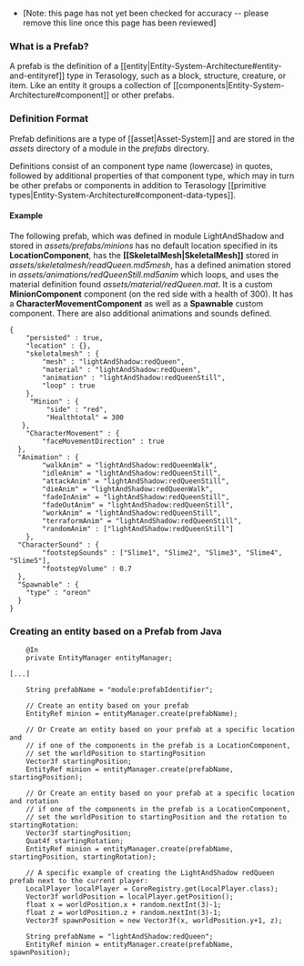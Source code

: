 - [Note: this page has not yet been checked for accuracy -- please remove this line once this page has been reviewed]

### What is a Prefab?

A prefab is the definition of a [[entity|Entity-System-Architecture#entity-and-entityref]] type in Terasology, such as a block, structure, creature, or item.  Like an entity it groups a collection of [[components|Entity-System-Architecture#component]] or other prefabs.

### Definition Format
Prefab definitions are a type of [[asset|Asset-System]] and are stored in the _assets_ directory of a module in the _prefabs_ directory.

Definitions consist of an component type name (lowercase) in quotes, followed by additional properties of that component type, which may in turn be other prefabs or components in addition to Terasology [[primitive types|Entity-System-Architecture#component-data-types]].

#### Example
The following prefab, which was defined in module LightAndShadow and stored in _assets/prefabs/minions_ has no default location specified in its **LocationComponent**, has the **[[SkeletalMesh|SkeletalMesh]]** stored in _assets/skeletalmesh/readQueen.md5mesh_, has a defined animation stored in _assets/animations/redQueenStill.md5anim_ which loops, and uses the material definition found _assets/material/redQueen.mat_.   It is a custom **MinionComponent** component (on the red side with a health of 300).  It has a **CharacterMovementComponent** as well as a **Spawnable** custom component.  There are also additional animations and sounds defined.

```
{
    "persisted" : true,
    "location" : {},
    "skeletalmesh" : {
        "mesh" : "lightAndShadow:redQueen",
        "material" : "lightAndShadow:redQueen",
        "animation" : "lightAndShadow:redQueenStill",
        "loop" : true
    },
     "Minion" : {
         "side" : "red",
	     "Healthtotal" = 300
   },
	"CharacterMovement" : {
    	"faceMovementDirection" : true
  },
  "Animation" : {
		"walkAnim" = "lightAndShadow:redQueenWalk",
		"idleAnim" = "lightAndShadow:redQueenStill",
		"attackAnim" = "lightAndShadow:redQueenStill",
		"dieAnim" = "lightAndShadow:redQueenWalk",
		"fadeInAnim" = "lightAndShadow:redQueenStill",
		"fadeOutAnim" = "lightAndShadow:redQueenStill",
		"workAnim" = "lightAndShadow:redQueenStill",
		"terraformAnim" = "lightAndShadow:redQueenStill",
		"randomAnim" : ["lightAndShadow:redQueenStill"]
	},
  "CharacterSound" : {
	    "footstepSounds" : ["Slime1", "Slime2", "Slime3", "Slime4", "Slime5"],
	    "footstepVolume" : 0.7
  },
  "Spawnable" : {
    "type" : "oreon"
  }
}
```

### Creating an entity based on a Prefab from Java
```
    @In
    private EntityManager entityManager;

[...]

    String prefabName = "module:prefabIdentifier";

    // Create an entity based on your prefab
    EntityRef minion = entityManager.create(prefabName);

    // Or Create an entity based on your prefab at a specific location and
    // if one of the components in the prefab is a LocationComponent,
    // set the worldPosition to startingPosition
    Vector3f startingPosition;
    EntityRef minion = entityManager.create(prefabName, startingPosition);

    // Or Create an entity based on your prefab at a specific location and rotation
    // if one of the components in the prefab is a LocationComponent,
    // set the worldPosition to startingPosition and the rotation to startingRotation:
    Vector3f startingPosition;
    Quat4f startingRotation;
    EntityRef minion = entityManager.create(prefabName, startingPosition, startingRotation);

    // A specific example of creating the LightAndShadow redQueen prefab next to the current player:
    LocalPlayer localPlayer = CoreRegistry.get(LocalPlayer.class);
    Vector3f worldPosition = localPlayer.getPosition();
    float x = worldPosition.x + random.nextInt(3)-1;
    float z = worldPosition.z + random.nextInt(3)-1;
    Vector3f spawnPosition = new Vector3f(x, worldPosition.y+1, z);

    String prefabName = "lightAndShadow:redQueen";
    EntityRef minion = entityManager.create(prefabName, spawnPosition);

```
